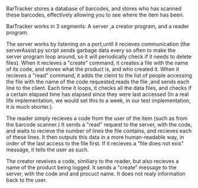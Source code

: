 BarTracker stores a database of barcodes, and stores who has scanned these barcodes, effectively allowing you to see where the item has been.

BarTracker works in 3 segments: A server ,a creator program, and a reader program.


The server works by listening on a port,until it recieves communication (the serverAssist.py script sends garbage data every so often to make the server program loop around, so it will periodically check if it needs to delete files).
When it recieves a "create" command, it creates a file with the name of its code, and stores what the product is, and who created it.
When it recieves a "read" command, it adds the cleint to the list of people accessing the file with the name of the code requested,reads the file ,and sends each line to the client.
Each time it loops, it checks all the data files, and checks if a certain elapsed time has elapsed since they were last accessed (In a real life implementation, we would set this to a week, in our test implementation, it is much shorter.).


The reader simply recieves a code from the user of the item (such as from the barcode scanner.)
It sends a "read" request to the server, with the code, and waits to recieve the number of lines the file contains, and recieves each of these lines.
It then outputs this data in a more human-readable way, in order of the last access to the file first.
If it recieves a "file does not exis" message, it tells the user as such.

The creator reveives a code, similiary to the reader, but also recieves a name of the product being logged.
It sends a "create" message to the server, with the code and and procuct name. It does not realy information back to the user.